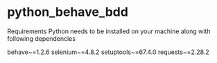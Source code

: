 # python_behave_bdd

Requirements
Python needs to be installed on your machine along with following dependencies

behave~=1.2.6
selenium~=4.8.2
setuptools~=67.4.0
requests~=2.28.2
